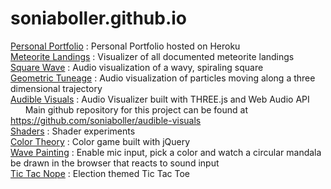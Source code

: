 # soniaboller.github.io
[Personal Portfolio](https://soniaboller.herokuapp.com/) : Personal Portfolio hosted on Heroku  
[Meteorite Landings](https://soniaboller.github.io/meteorite-landings/) : Visualizer of all documented meteorite landings  
[Square Wave](https://soniaboller.github.io/squarewave/) : Audio visualization of a wavy, spiraling square  
[Geometric Tuneage](https://soniaboller.github.io/geometric-tuneage/) : Audio visualization of particles moving along a three dimensional trajectory  
[Audible Visuals](https://soniaboller.github.io/audible-visuals/) : Audio Visualizer built with THREE.js and Web Audio API  
&nbsp;&nbsp;&nbsp;&nbsp;&nbsp;&nbsp;Main github repository for this project can be found at https://github.com/soniaboller/audible-visuals  
[Shaders](https://soniaboller.github.io/shaders/) : Shader experiments  
[Color Theory](https://soniaboller.github.io/color-theory/) : Color game built with jQuery  
[Wave Painting](https://soniaboller.github.io/wave-painting/) : Enable mic input, pick a color and watch a circular mandala be drawn in the browser that reacts to sound input  
[Tic Tac Nope](https://soniaboller.github.io/tictactoe/) : Election themed Tic Tac Toe 
